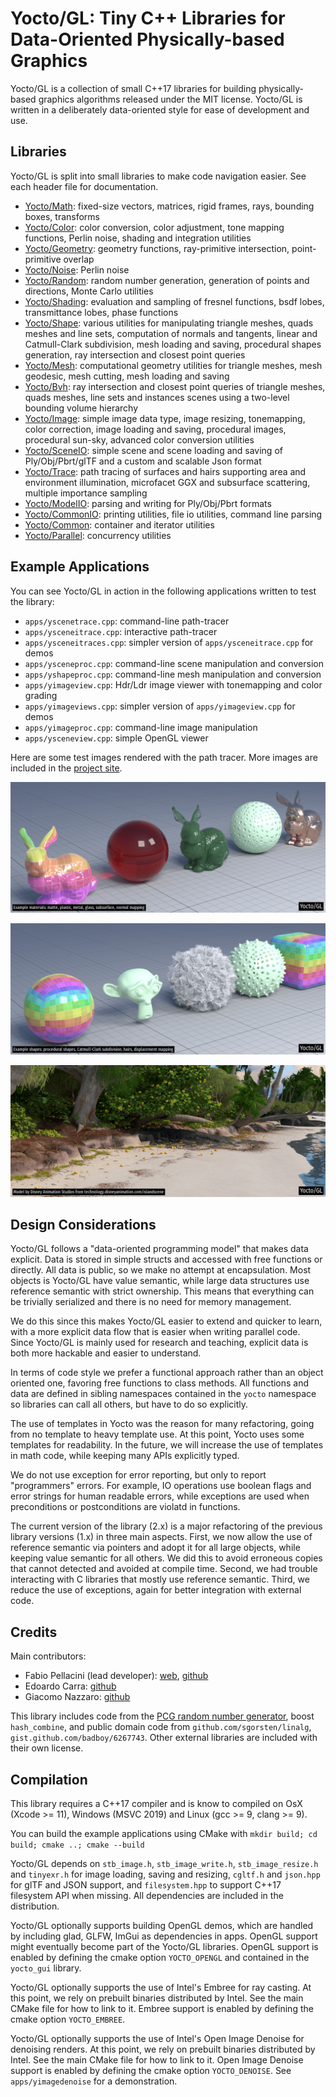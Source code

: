 # Yocto/GL: Tiny C++ Libraries for Data-Oriented Physically-based Graphics

Yocto/GL is a collection of small C++17 libraries for building
physically-based graphics algorithms released under the MIT license.
Yocto/GL is written in a deliberately data-oriented style for ease of
development and use.

## Libraries

Yocto/GL is split into small libraries to make code navigation easier.
See each header file for documentation.

- [Yocto/Math](yocto/yocto_math.md): fixed-size vectors, matrices, rigid frames,
  rays, bounding boxes, transforms
- [Yocto/Color](yocto/yocto_color.md): color conversion, color adjustment,
  tone mapping functions, Perlin noise, shading and integration utilities
- [Yocto/Geometry](yocto/yocto_geometry.md): geometry functions, ray-primitive
  intersection, point-primitive overlap
- [Yocto/Noise](yocto/yocto_noise.md): Perlin noise
- [Yocto/Random](yocto/yocto_random.md): random number generation,
  generation of points and directions, Monte Carlo utilities
- [Yocto/Shading](yocto/yocto_shading.md): evaluation and sampling of fresnel
  functions, bsdf lobes, transmittance lobes, phase functions
- [Yocto/Shape](yocto/yocto_shape.md): various utilities for manipulating
  triangle meshes, quads meshes and line sets, computation of normals and
  tangents, linear and Catmull-Clark subdivision, mesh loading and saving,
  procedural shapes generation, ray intersection and closest point queries
- [Yocto/Mesh](yocto/yocto_mesh.md): computational geometry utilities for
  triangle meshes, mesh geodesic, mesh cutting, mesh loading and saving
- [Yocto/Bvh](yocto/yocto_bvh.md): ray intersection and closest point queries
  of triangle meshes, quads meshes, line sets and instances scenes using a
  two-level bounding volume hierarchy
- [Yocto/Image](yocto/yocto_image.md): simple image data type, image resizing,
  tonemapping, color correction, image loading and saving,
  procedural images, procedural sun-sky, advanced color conversion utilities
- [Yocto/SceneIO](yocto/yocto_sceneio.md): simple scene and scene loading and
  saving of Ply/Obj/Pbrt/glTF and a custom and scalable Json format
- [Yocto/Trace](yocto/yocto_trace.md): path tracing of surfaces and hairs
  supporting area and environment illumination, microfacet GGX and subsurface
  scattering, multiple importance sampling
- [Yocto/ModelIO](yocto/yocto_modelio.md): parsing and writing for Ply/Obj/Pbrt
  formats
- [Yocto/CommonIO](yocto/yocto_commonio.md): printing utilities, file io utilities,
  command line parsing
- [Yocto/Common](yocto/yocto_common.md): container and iterator utilities
- [Yocto/Parallel](yocto/yocto_parallel.md): concurrency utilities

## Example Applications

You can see Yocto/GL in action in the following applications written to
test the library:

- `apps/yscenetrace.cpp`: command-line path-tracer
- `apps/ysceneitrace.cpp`: interactive path-tracer
- `apps/ysceneitraces.cpp`: simpler version of `apps/ysceneitrace.cpp` for demos
- `apps/ysceneproc.cpp`: command-line scene manipulation and conversion
- `apps/yshapeproc.cpp`: command-line mesh manipulation and conversion
- `apps/yimageview.cpp`: Hdr/Ldr image viewer with tonemapping and color grading
- `apps/yimageviews.cpp`: simpler version of `apps/yimageview.cpp` for demos
- `apps/yimageproc.cpp`: command-line image manipulation
- `apps/ysceneview.cpp`: simple OpenGL viewer

Here are some test images rendered with the path tracer. More images are
included in the [project site](https://xelatihy.github.io/yocto-gl/).

![Example materials: matte, plastic, metal, glass, subsurface, normal mapping](images/features1.png)

![Example shapes: procedural shapes, Catmull-Clark subdivision, hairs, displacement mapping](images/features2.png)

![Image rendered with Yocto/GL path tracer. Model by Disney Animation Studios.](images/island.png)

## Design Considerations

Yocto/GL follows a "data-oriented programming model" that makes data explicit.
Data is stored in simple structs and accessed with free functions or directly.
All data is public, so we make no attempt at encapsulation.
Most objects is Yocto/GL have value semantic, while large data structures
use reference semantic with strict ownership. This means that everything
can be trivially serialized and there is no need for memory management.

We do this since this makes Yocto/GL easier to extend and quicker to learn,
with a more explicit data flow that is easier when writing parallel code.
Since Yocto/GL is mainly used for research and teaching,
explicit data is both more hackable and easier to understand.

In terms of code style we prefer a functional approach rather than an
object oriented one, favoring free functions to class methods. All functions
and data are defined in sibling namespaces contained in the `yocto` namespace
so libraries can call all others, but have to do so explicitly.

The use of templates in Yocto was the reason for many refactoring, going
from no template to heavy template use. At this point, Yocto uses some templates
for readability. In the future, we will increase the use of templates in math
code, while keeping many APIs explicitly typed.

We do not use exception for error reporting, but only to report "programmers"
errors. For example, IO operations use boolean flags and error strings for
human readable errors, while exceptions are used when preconditions or
postconditions are violatd in functions.

The current version of the library (2.x) is a major refactoring of the previous
library versions (1.x) in three main aspects. First, we now allow the use of
reference semantic via pointers and adopt it for all large objects, while
keeping value semantic for all others. We did this to avoid erroneous copies
that cannot detected and avoided at compile time. Second, we had trouble
interacting with C libraries that mostly use reference semantic. Third, we
reduce the use of exceptions, again for better integration with external code.

## Credits

Main contributors:

- Fabio Pellacini (lead developer): [web](http://pellacini.di.uniroma1.it), [github](https://github.com/xelatihy)
- Edoardo Carra: [github](https://github.com/edoardocarra)
- Giacomo Nazzaro: [github](https://github.com/giacomonazzaro)

This library includes code from the [PCG random number generator](http://www.pcg-random.org),
boost `hash_combine`, and public domain code from `github.com/sgorsten/linalg`,
`gist.github.com/badboy/6267743`.
Other external libraries are included with their own license.

## Compilation

This library requires a C++17 compiler and is know to compiled on
OsX (Xcode >= 11), Windows (MSVC 2019) and Linux (gcc >= 9, clang >= 9).

You can build the example applications using CMake with
`mkdir build; cd build; cmake ..; cmake --build`

Yocto/GL depends on `stb_image.h`, `stb_image_write.h`, `stb_image_resize.h` and
`tinyexr.h` for image loading, saving and resizing, `cgltf.h` and `json.hpp`
for glTF and JSON support, and `filesystem.hpp` to support C++17 filesystem API
when missing. All dependencies are included in the distribution.

Yocto/GL optionally supports building OpenGL demos, which are handled by including
glad, GLFW, ImGui as dependencies in apps. OpenGL support might eventually
become part of the Yocto/GL libraries. OpenGL support is enabled by defining
the cmake option `YOCTO_OPENGL` and contained in the `yocto_gui` library.

Yocto/GL optionally supports the use of Intel's Embree for ray casting.
At this point, we rely on prebuilt binaries distributed by Intel.
See the main CMake file for how to link to it. Embree support is enabled by
defining the cmake option `YOCTO_EMBREE`.

Yocto/GL optionally supports the use of Intel's Open Image Denoise for denoising
renders. At this point, we rely on prebuilt binaries distributed by Intel.
See the main CMake file for how to link to it. Open Image Denoise support is enabled by
defining the cmake option `YOCTO_DENOISE`. See `apps/yimagedenoise` for
a demonstration.

<!--

<style type="text/css">
.slider {width:100%; height:100%; padding-bottom: 50%; overflow:hidden; position:relative; }
.slider img{ position:absolute; animation:slider 80s infinite; opacity:0; width: 100%; height: auto; top: auto; left: 0; right: 0; bottom: 0;}
@keyframes slider {6.25%{opacity:1;} 9%{opacity:0;}}
.slider img:nth-child(16){animation-delay:0s;}
.slider img:nth-child(15){animation-delay:5s;}
.slider img:nth-child(14){animation-delay:10s;}
.slider img:nth-child(13){animation-delay:15s;}
.slider img:nth-child(12){animation-delay:20s;}
.slider img:nth-child(11){animation-delay:25s;}
.slider img:nth-child(10){animation-delay:30s;}
.slider img:nth-child(9){animation-delay:35s;}
.slider img:nth-child(8){animation-delay:40s;}
.slider img:nth-child(7){animation-delay:45s;}
.slider img:nth-child(6){animation-delay:50s;}
.slider img:nth-child(5){animation-delay:55s;}
.slider img:nth-child(4){animation-delay:60s;}
.slider img:nth-child(3){animation-delay:65s;}
.slider img:nth-child(2){animation-delay:70s;}
.slider img:nth-child(1){animation-delay:75s;}
</style>

<div class="slider">
 <img src="images/vokselia-thumb.png" alt="Image rendered with Yocto/GL path tracer" />
 <img src="images/rungholt-thumb.png" alt="Image rendered with Yocto/GL path tracer" />
 <img src="images/car2-thumb.png" alt="Image rendered with Yocto/GL path tracer" />
 <img src="images/spaceship-thumb.png" alt="Image rendered with Yocto/GL path tracer" />
 <img src="images/bistrointerior-thumb.png" alt="Image rendered with Yocto/GL path tracer" />
 <img src="images/breakfastroom-thumb.png" alt="Image rendered with Yocto/GL path tracer" />
 <img src="images/kitchen-thumb.png" alt="Image rendered with Yocto/GL path tracer" />
 <img src="images/classroom-thumb.png" alt="Image rendered with Yocto/GL path tracer" />
 <img src="images/bathroom1-thumb.png" alt="Image rendered with Yocto/GL path tracer" />
 <img src="images/landscape-c3-thumb.png" alt="Image rendered with Yocto/GL path tracer" />
 <img src="images/landscape-thumb.png" alt="Image rendered with Yocto/GL path tracer" />
 <img src="images/sanmiguel-c2-thumb.png" alt="Image rendered with Yocto/GL path tracer" />
 <img src="images/sanmiguel-c1-thumb.png" alt="Image rendered with Yocto/GL path tracer" />
 <img src="images/bistroexterior-thumb.png" alt="Image rendered with Yocto/GL path tracer" />
 <img src="images/island-c6-thumb.png" alt="Image rendered with Yocto/GL path tracer" />
 <img src="images/island-thumb.png" alt="Image rendered with Yocto/GL path tracer" />
</div>

-->
